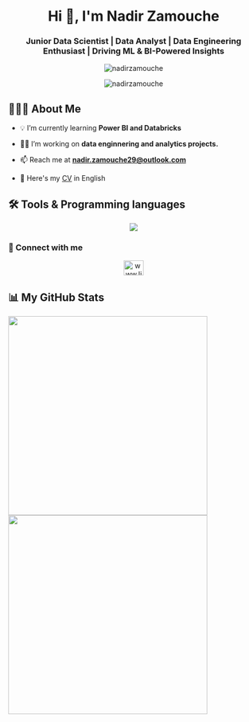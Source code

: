 <h1 align="center">Hi 👋, I'm Nadir Zamouche</h1>
<h3 align="center">Junior Data Scientist | Data Analyst | Data Engineering Enthusiast | Driving ML & BI-Powered Insights</h3>

<p align="center">
  <img src="https://miro.medium.com/v2/resize:fit:1100/format:webp/0*fB9syGVCXVhJM-PN.gif" alt="nadirzamouche" />
</p>

<p align="center"> 
  <img src="https://komarev.com/ghpvc/?username=nadirzamouche&label=Profile%20views&color=0e75b6&style=flat-square" alt="nadirzamouche" />
</p>

## 👨🏻‍💻 About Me

- 💡 I’m currently learning **Power BI and Databricks**

- 👨‍💻 I’m working on **data enginnering and analytics projects.**

- 📫 Reach me at **nadir.zamouche29@outlook.com**

- 📄 Here's my [CV](https://drive.google.com/file/d/1xqPCyGBq-h_FdkwvLr27L6Bs2ia2YxM0/view?usp=sharing) in English

## 🛠️ Tools & Programming languages
<p align="center">
  <img src="https://go-skill-icons.vercel.app/api/icons?i=mysql,sqlserver,postgresql,sqlite,py,sklearn,pbi,tableau,azure,databricks&perline=10" />
</p>

### 🔗 Connect with me
<p align="center">
  <a href="https://linkedin.com/in/nadirzamouche/" target="blank"><img align="center" src="https://raw.githubusercontent.com/rahuldkjain/github-profile-readme-generator/master/src/images/icons/Social/linked-in-alt.svg"
                                                                    alt="www.linkedin.com/in/nadirzamouche/" height="30" width="40" /></a>
</p>

## 📊 My GitHub Stats
<p align="center">
  <img align="left" src="https://github-readme-stats.vercel.app/api/top-langs?username=nadirzamouche&show_icons=true&theme=algolia" width="400"/></p>
  <img align="center" src="https://github-readme-stats.vercel.app/api?username=nadirzamouche&show_icons=true&theme=algolia" width="400"/></p>
</p>
